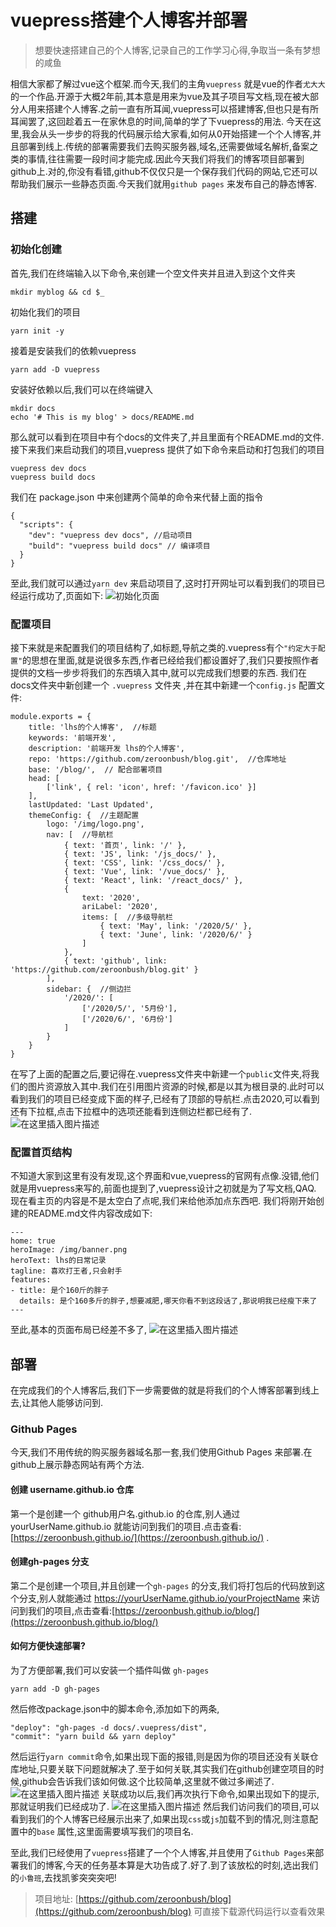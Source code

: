 # vuepress搭建个人博客并部署

> 想要快速搭建自己的个人博客,记录自己的工作学习心得,争取当一条有梦想的咸鱼

相信大家都了解过vue这个框架.而今天,我们的主角`vuepress` 就是vue的作者`尤大大`的一个作品.开源于大概2年前,其本意是用来为vue及其子项目写文档,现在被大部分人用来搭建个人博客.之前一直有所耳闻,vuepress可以搭建博客,但也只是有所耳闻罢了,这回趁着五一在家休息的时间,简单的学了下vuepress的用法.
今天在这里,我会从头一步步的将我的代码展示给大家看,如何从0开始搭建一个个人博客,并且部署到线上.传统的部署需要我们去购买服务器,域名,还需要做域名解析,备案之类的事情,往往需要一段时间才能完成.因此今天我们将我们的博客项目部署到github上.对的,你没有看错,github不仅仅只是一个保存我们代码的网站,它还可以帮助我们展示一些静态页面.今天我们就用`github pages` 来发布自己的静态博客.

## 搭建
### 初始化创建
首先,我们在终端输入以下命令,来创建一个空文件夹并且进入到这个文件夹
```
mkdir myblog && cd $_
```
初始化我们的项目
```
yarn init -y
```
接着是安装我们的依赖vuepress
```
yarn add -D vuepress
```
安装好依赖以后,我们可以在终端键入
```
mkdir docs
echo '# This is my blog' > docs/README.md
```
那么就可以看到在项目中有个docs的文件夹了,并且里面有个README.md的文件.
接下来我们来启动我们的项目,vuepress 提供了如下命令来启动和打包我们的项目
```
vuepress dev docs
vuepress build docs
```
我们在 package.json 中来创建两个简单的命令来代替上面的指令
```
{
  "scripts": {
    "dev": "vuepress dev docs", //启动项目
    "build": "vuepress build docs" // 编译项目
  }
}
```
至此,我们就可以通过``yarn dev`` 来启动项目了,这时打开网址可以看到我们的项目已经运行成功了,页面如下:
![初始化页面](https://img-blog.csdnimg.cn/2020050311021242.png?x-oss-process=image/watermark,type_ZmFuZ3poZW5naGVpdGk,shadow_10,text_aHR0cHM6Ly9ibG9nLmNzZG4ubmV0L21vZ3V6aGFsZQ==,size_16,color_FFFFFF,t_70)
### 配置项目
接下来就是来配置我们的项目结构了,如标题,导航之类的.vuepress有个`"约定大于配置"`的思想在里面,就是说很多东西,作者已经给我们都设置好了,我们只要按照作者提供的文档一步步将我们的东西填入其中,就可以完成我们想要的东西.
我们在docs文件夹中新创建一个 `.vuepress` 文件夹 ,并在其中新建一个`config.js` 配置文件:
```
module.exports = {
    title: 'lhs的个人博客',  //标题
    keywords: '前端开发',
    description: '前端开发 lhs的个人博客',
    repo: 'https://github.com/zeroonbush/blog.git',  //仓库地址
    base: '/blog/',  // 配合部署项目
    head: [
        ['link', { rel: 'icon', href: '/favicon.ico' }]
    ],
    lastUpdated: 'Last Updated',
    themeConfig: {  //主题配置
        logo: '/img/logo.png',
        nav: [  //导航栏
            { text: '首页', link: '/' },
            { text: 'JS', link: '/js_docs/' },
            { text: 'CSS', link: '/css_docs/' },
            { text: 'Vue', link: '/vue_docs/' },
            { text: 'React', link: '/react_docs/' },
            {
                text: '2020',
                ariLabel: '2020',
                items: [  //多级导航栏
                    { text: 'May', link: '/2020/5/' },
                    { text: 'June', link: '/2020/6/' }
                ]
            },
            { text: 'github', link: 'https://github.com/zeroonbush/blog.git' }
        ],
        sidebar: {  //侧边拦
            '/2020/': [
                ['/2020/5/', '5月份'],
                ['/2020/6/', '6月份']
            ]
        }
    }
}
```
在写了上面的配置之后,要记得在.vuepress文件夹中新建一个`public`文件夹,将我们的图片资源放入其中.我们在引用图片资源的时候,都是以其为根目录的.此时可以看到我们的项目已经变成下面的样子,已经有了顶部的导航栏.点击2020,可以看到还有下拉框,点击下拉框中的选项还能看到连侧边栏都已经有了.
![在这里插入图片描述](https://img-blog.csdnimg.cn/20200503111454223.png?x-oss-process=image/watermark,type_ZmFuZ3poZW5naGVpdGk,shadow_10,text_aHR0cHM6Ly9ibG9nLmNzZG4ubmV0L21vZ3V6aGFsZQ==,size_16,color_FFFFFF,t_70)

### 配置首页结构
不知道大家到这里有没有发现,这个界面和vue,vuepress的官网有点像.没错,他们就是用vuepress来写的,前面也提到了,vuepress设计之初就是为了写文档,QAQ.
现在看主页的内容是不是太空白了点呢,我们来给他添加点东西吧.
我们将刚开始创建的README.md文件内容改成如下:
```
---
home: true
heroImage: /img/banner.png
heroText: lhs的日常记录
tagline: 喜欢打王者,只会射手
features:
- title: 是个160斤的胖子
  details: 是个160多斤的胖子,想要减肥,哪天你看不到这段话了,那说明我已经瘦下来了
---
```
至此,基本的页面布局已经差不多了,
![在这里插入图片描述](https://img-blog.csdnimg.cn/20200503121805215.png?x-oss-process=image/watermark,type_ZmFuZ3poZW5naGVpdGk,shadow_10,text_aHR0cHM6Ly9ibG9nLmNzZG4ubmV0L21vZ3V6aGFsZQ==,size_16,color_FFFFFF,t_70)


## 部署
在完成我们的个人博客后,我们下一步需要做的就是将我们的个人博客部署到线上去,让其他人能够访问到.
### Github Pages
今天,我们不用传统的购买服务器域名那一套,我们使用Github Pages 来部署.在github上展示静态网站有两个方法.
#### 创建 username.github.io 仓库
第一个是创建一个 github用户名.github.io 的仓库,别人通过 yourUserName.github.io 就能访问到我们的项目.点击查看:[https://zeroonbush.github.io/](https://zeroonbush.github.io/)
.
#### 创建gh-pages 分支
第二个是创建一个项目,并且创建一个`gh-pages` 的分支,我们将打包后的代码放到这个分支,别人就能通过  https://yourUserName.github.io/yourProjectName 来访问到我们的项目,点击查看:[https://zeroonbush.github.io/blog/](https://zeroonbush.github.io/blog/)

####  如何方便快速部署?
为了方便部署,我们可以安装一个插件叫做 `gh-pages` 
```
yarn add -D gh-pages
```
然后修改package.json中的脚本命令,添加如下的两条,
```
"deploy": "gh-pages -d docs/.vuepress/dist",
"commit": "yarn build && yarn deploy"
```

然后运行`yarn commit`命令,如果出现下面的报错,则是因为你的项目还没有关联仓库地址,只要关联下问题就解决了.至于如何关联,其实我们在github创建空项目的时候,github会告诉我们该如何做.这个比较简单,这里就不做过多阐述了.
![在这里插入图片描述](https://img-blog.csdnimg.cn/2020050312364494.png)
关联成功以后,我们再次执行下命令,如果出现如下的提示,那就证明我们已经成功了.
![在这里插入图片描述](https://img-blog.csdnimg.cn/20200503124658542.png)
然后我们访问我们的项目,可以看到我们的个人博客已经展示出来了,如果出现`css`或`js`加载不到的情况,则注意配置中的`base` 属性,这里面需要填写我们的项目名.

至此,我们已经使用了`vuepress`搭建了一个个人博客,并且使用了`Github Pages`来部署我们的博客,今天的任务基本算是大功告成了.好了.到了该放松的时刻,选出我们的`小鲁班`,去找凯爹突突突吧!

>项目地址: [https://github.com/zeroonbush/blog](https://github.com/zeroonbush/blog)
可直接下载源代码运行以查看效果